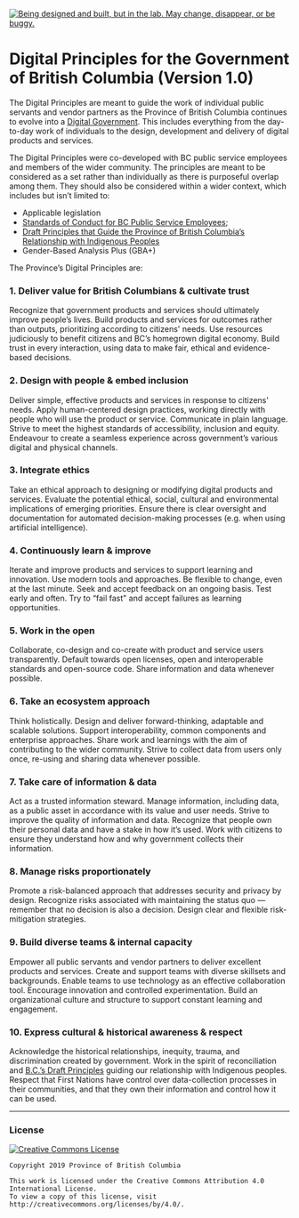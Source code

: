 <a id="devex-badge" rel="Exploration" href="https://github.com/BCDevExchange/assets/blob/master/README.md"><img alt="Being designed and built, but in the lab. May change, disappear, or be buggy." style="border-width:0" src="https://assets.bcdevexchange.org/images/badges/exploration.svg" title="Being designed and built, but in the lab. May change, disappear, or be buggy." /></a>

# Digital Principles for the Government of British Columbia (Version 1.0)

The Digital Principles are meant to guide the work of individual public servants and vendor partners as the Province of British Columbia continues to evolve into a [Digital Government](https://digital.gov.bc.ca/). This includes everything from the day-to-day work of individuals to the design, development and delivery of digital products and services.

The Digital Principles were co-developed with BC public service employees and members of the wider community. The principles are meant to be considered as a set rather than individually as there is purposeful overlap among them. They should also be considered within a wider context, which includes but isn’t limited to:

* Applicable legislation
* [Standards of Conduct for BC Public Service Employees](https://www2.gov.bc.ca/gov/content/careers-myhr/about-the-bc-public-service/ethics-standards-of-conduct/standards-of-conduct);
* [Draft Principles that Guide the Province of British Columbia’s Relationship with Indigenous Peoples](https://www2.gov.bc.ca/assets/gov/careers/about-the-bc-public-service/diversity-inclusion-respect/draft_principles.pdf)
* Gender-Based Analysis Plus (GBA+)

The Province’s Digital Principles are: 

### 1.       Deliver value for British Columbians & cultivate trust
Recognize that government products and services should ultimately improve people’s lives. Build products and services for outcomes rather than outputs, prioritizing according to citizens' needs. Use resources judiciously to benefit citizens and BC’s homegrown digital economy. Build trust in every interaction, using data to make fair, ethical and evidence-based decisions.

### 2.       Design with people & embed inclusion
Deliver simple, effective products and services in response to citizens' needs. Apply human-centered design practices, working directly with people who will use the product or service. Communicate in plain language. Strive to meet the highest standards of accessibility, inclusion and equity. Endeavour to create a seamless experience across government’s various digital and physical channels.

### 3.       Integrate ethics
Take an ethical approach to designing or modifying digital products and services. Evaluate the potential ethical, social, cultural and environmental implications of emerging priorities. Ensure there is clear oversight and documentation for automated decision-making processes (e.g. when using artificial intelligence).

### 4.       Continuously learn & improve
Iterate and improve products and services to support learning and innovation. Use modern tools and approaches. Be flexible to change, even at the last minute. Seek and accept feedback on an ongoing basis. Test early and often. Try to “fail fast" and accept failures as learning opportunities.

### 5.       Work in the open
Collaborate, co-design and co-create with product and service users transparently. Default towards open licenses, open and interoperable standards and open-source code. Share information and data whenever possible.

### 6.       Take an ecosystem approach
Think holistically. Design and deliver forward-thinking, adaptable and scalable solutions. Support interoperability, common components and enterprise approaches. Share work and learnings with the aim of contributing to the wider community. Strive to collect data from users only once, re-using and sharing data whenever possible. 

### 7.       Take care of information & data
Act as a trusted information steward. Manage information, including data, as a public asset in accordance with its value and user needs. Strive to improve the quality of information and data. Recognize that people own their personal data and have a stake in how it’s used. Work with citizens to ensure they understand how and why government collects their information. 

### 8.       Manage risks proportionately
Promote a risk-balanced approach that addresses security and privacy by design. Recognize risks associated with maintaining the status quo — remember that no decision is also a decision. Design clear and flexible risk-mitigation strategies.

### 9.       Build diverse teams & internal capacity
Empower all public servants and vendor partners to deliver excellent products and services. Create and support teams with diverse skillsets and backgrounds. Enable teams to use technology as an effective collaboration tool. Encourage innovation and controlled experimentation. Build an organizational culture and structure to support constant learning and engagement.

### 10.      Express cultural & historical awareness & respect
Acknowledge the historical relationships, inequity, trauma, and discrimination created by government. Work in the spirit of reconciliation and [B.C.’s Draft Principles](https://www2.gov.bc.ca/assets/gov/careers/about-the-bc-public-service/diversity-inclusion-respect/draft_principles.pdf) guiding our relationship with Indigenous peoples. Respect that First Nations have control over data-collection processes in their communities, and that they own their information and control how it can be used.

---
### License

[![Creative Commons License](https://i.creativecommons.org/l/by/4.0/88x31.png)](http://creativecommons.org/licenses/by/4.0/)

```
Copyright 2019 Province of British Columbia

This work is licensed under the Creative Commons Attribution 4.0 International License.
To view a copy of this license, visit http://creativecommons.org/licenses/by/4.0/.
```

